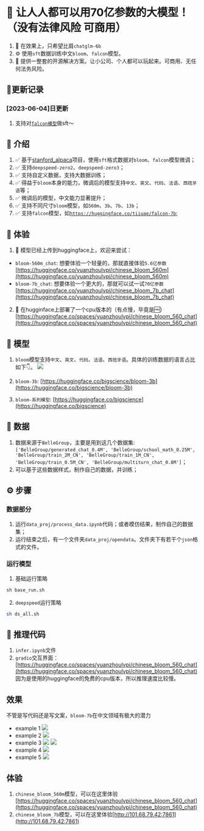 # 🚀 让人人都可以用70亿参数的大模型！（没有法律风险 可商用）
1. 🎯 在效果上，只希望比肩`chatglm-6b`
2. ⚙️ 使用`sft`数据训练中文`bloom`、`falcon`模型。
3. 🎉 提供一整套的开源解决方案。让小公司、个人都可以玩起来。可商用、无任何法务风险。

## 🔄更新记录
### [2023-06-04]日更新
1. 支持对[`falcon模型`](https://huggingface.co/tiiuae/falcon-7b)做sft～

## 📣 介绍
1. ✅ 基于[stanford_alpaca](https://github.com/tatsu-lab/stanford_alpaca)项目，使用`sft`格式数据对`bloom`、`falcon`模型微调；
2. ✅ 支持`deepspeed-zero2`、`deepspeed-zero3`；
3. ✅ 支持自定义数据，支持大数据训练；
4. ✅ 得益于`bloom`本身的能力，微调后的模型支持`中文`、`英文`、`代码`、`法语`、`西班牙语`等；
5. ✅ 微调后的模型，中文能力显著提升；
6. ✅ 支持不同尺寸`bloom`模型，如`560m`、`3b`、`7b`、`13b`； 
7. ✅ 支持`falcon`模型，如[`https://huggingface.co/tiiuae/falcon-7b`](https://huggingface.co/tiiuae/falcon-7b);


## 🥰 体验
1. 🎊 模型已经上传到huggingface上，欢迎来尝试：
- `bloom-560m_chat`: 想要体验一个轻量的，那就直接体验`5.6亿参数`[https://huggingface.co/yuanzhoulvpi/chinese_bloom_560m](https://huggingface.co/yuanzhoulvpi/chinese_bloom_560m)
- `bloom-7b_chat`: 想要体验一个更大的，那就可以试一试`70亿参数`[https://huggingface.co/yuanzhoulvpi/chinese_bloom_7b_chat](https://huggingface.co/yuanzhoulvpi/chinese_bloom_7b_chat)
2. 🎉 在hugginface上部署了一个cpu版本的（有点慢，毕竟是🆓）[https://huggingface.co/spaces/yuanzhoulvpi/chinese_bloom_560_chat](https://huggingface.co/spaces/yuanzhoulvpi/chinese_bloom_560_chat)

## 🔄 模型
1. `bloom`模型支持`中文`、`英文`、`代码`、`法语`、`西班牙语`。具体的训练数据的语言占比如下👇。
![](https://raw.githubusercontent.com/bigscience-workshop/model_card/main/assets/data/pie_chart.svg)

2. `bloom-3b`: [https://huggingface.co/bigscience/bloom-3b](https://huggingface.co/bigscience/bloom-3b)
3. `bloom-系列模型`: [https://huggingface.co/bigscience](https://huggingface.co/bigscience)


## 💽 数据
1. 数据来源于`BelleGroup`，主要是用到这几个数据集:`['BelleGroup/generated_chat_0.4M', 'BelleGroup/school_math_0.25M', 'BelleGroup/train_2M_CN', 'BelleGroup/train_1M_CN',
              'BelleGroup/train_0.5M_CN', 'BelleGroup/multiturn_chat_0.8M']`；
2. 可以基于这些数据样式，制作自己的数据，并训练；




## ⚙️ 步骤

### 数据部分
1. 运行`data_proj/process_data.ipynb`代码；或者模仿结果，制作自己的数据集；
2. 运行结束之后，有一个文件夹`data_proj/opendata`。文件夹下有若干个`json`格式的文件。


### 运行模型
1. 基础运行策略
```python
sh base_run.sh
```
2. `deepspeed`运行策略
```bash
sh ds_all.sh
```
## 🎯 推理代码
1. `infer.ipynb`文件
2. `gradio`交互界面：[https://huggingface.co/spaces/yuanzhoulvpi/chinese_bloom_560_chat](https://huggingface.co/spaces/yuanzhoulvpi/chinese_bloom_560_chat) 因为是使用的huggingface的免费的cpu版本，所以推理速度比较慢。

## 效果
不管是写代码还是写文案，`bloom-7b`在中文领域有极大的潜力

- example 1
![](images/a923de3471e716b2f31f81cf5d594fe8.jpg)
- example 2
![](images/ca8400fa29e7302bde72c9108f74f78f.jpg)
- example 3
![](images/d14a752bce41fe613d6732b83c5861c1.jpg)
![](images/38373adaf09c3bc179d7652f3ee9dacb.jpg)
- example 4
![](images/WechatIMG3534.jpeg)
- example 5
![](images/WechatIMG3535.jpeg)


## 体验
1. `chinese_bloom_560m`模型，可以在这里体验[https://huggingface.co/spaces/yuanzhoulvpi/chinese_bloom_560_chat](https://huggingface.co/spaces/yuanzhoulvpi/chinese_bloom_560_chat)
2. `chinese_bloom_7b`模型，可以在这里体验[http://101.68.79.42:7861](http://101.68.79.42:7861)